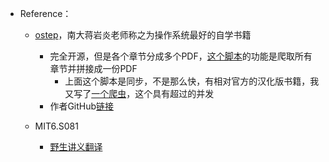 + Reference：
	+ [ostep](http://www.ostep.org/)，南大蒋岩炎老师称之为操作系统最好的自学书籍
		+ 完全开源，但是各个章节分成多个PDF，[这个脚本](https://github.com/zweix123/zyutils/blob/master/spider/get_ostep_all_pdf_and_merge.py)的功能是爬取所有章节并拼接成一份PDF
			+ 上面这个脚本是同步，不是那么快，有相对官方的汉化版书籍，我又写了[一个爬虫](https://github.com/zweix123/zyutils/blob/master/spider/get_zh_ostep_all_pdf_and_merge.py)，这个具有超过的并发
		+ 作者GitHub[链接](https://github.com/remzi-arpacidusseau)

	+ MIT6.S081
		+ [野生讲义翻译](https://mit-public-courses-cn-translatio.gitbook.io/mit6-s081/)

